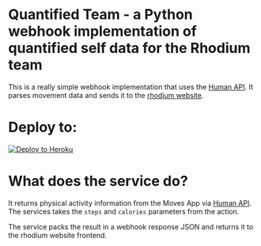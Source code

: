 # Quantified Team - a Python webhook implementation of quantified self data for the Rhodium team

This is a really simple webhook implementation that uses the [Human API](https://www.humanapi.co/). It parses movement data and sends it to the [rhodium website](http://rhodium.io).


# Deploy to:
[![Deploy to Heroku](https://www.herokucdn.com/deploy/button.svg)](https://heroku.com/deploy)

# What does the service do?
It returns physical activity information from the Moves App via [Human API](https://www.humanapi.co/).
The services takes the `steps` and `calories` parameters from the action.

The service packs the result in a webhook response JSON and returns it to the rhodium website frontend.
